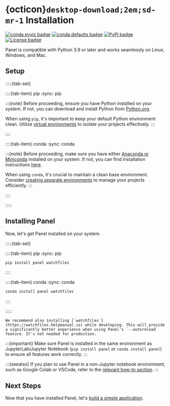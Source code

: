 # {octicon}`desktop-download;2em;sd-mr-1` Installation

[![conda pyviz badge](https://img.shields.io/conda/v/pyviz/panel.svg)](https://anaconda.org/pyviz/panel)
[![conda defaults badge](https://img.shields.io/conda/v/anaconda/panel.svg?label=conda%7Cdefaults)](https://anaconda.org/anaconda/panel)
[![PyPI badge](https://img.shields.io/pypi/v/panel.svg)](https://pypi.python.org/pypi/panel)
[![License badge](https://img.shields.io/pypi/l/panel.svg)](https://github.com/holoviz/panel/blob/main/LICENSE.txt)

Panel is compatible with Python 3.9 or later and works seamlessly on Linux, Windows, and Mac.

## Setup

:::::{tab-set}

::::{tab-item} pip
:sync: pip

:::{note}
Before proceeding, ensure you have Python installed on your system. If not, you can download and install Python from [Python.org](https://www.python.org/downloads/).

When using `pip`, it's important to keep your default Python environment clean. Utilize [virtual environments](https://packaging.python.org/en/latest/guides/installing-using-pip-and-virtual-environments/) to isolate your projects effectively.
:::

::::

::::{tab-item} conda
:sync: conda

:::{note}
Before proceeding, make sure you have either [Anaconda or Miniconda](https://conda.io/projects/conda/en/latest/user-guide/install/index.html) installed on your system. If not, you can find installation instructions [here](https://conda.io/projects/conda/en/latest/user-guide/install/index.html).

When using `conda`, it's crucial to maintain a clean base environment. Consider  [creating separate environments](https://conda.io/projects/conda/en/latest/user-guide/getting-started.html) to manage your projects efficiently.
:::

::::

:::::

## Installing Panel

Now, let's get Panel installed on your system.

:::::{tab-set}

::::{tab-item} pip
:sync: pip

```bash
pip install panel watchfiles
```

::::

::::{tab-item} conda
:sync: conda

```bash
conda install panel watchfiles
```

::::

:::::

```{tip}
We recommend also installing [`watchfiles`](https://watchfiles.helpmanual.io) while developing. This will provide a significantly better experience when using Panel's `--autoreload` feature. It's not needed for production.
```

:::{important}
Make sure Panel is installed in the same environment as JupyterLab/Jupyter Notebook (`pip install panel` or `conda install panel`) to ensure all features work correctly.
:::

:::{seealso}
If you plan to use Panel in a non-Jupyter notebook environment, such as Google Colab or VSCode, refer to the [relevant how-to section](../how_to/notebook/other_nb.md).
:::

## Next Steps

Now that you have installed Panel, let's [build a simple application](build_app.md).
